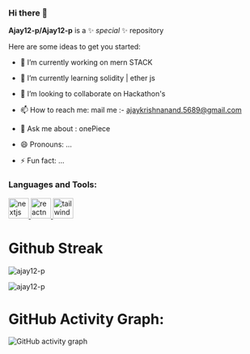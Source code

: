 


### Hi there 👋


**Ajay12-p/Ajay12-p** is a ✨ _special_ ✨ repository 

Here are some ideas to get you started:

- 🔭 I’m currently working on mern STACK
- 🌱 I’m currently learning solidity | ether js 
- 👯 I’m looking to collaborate on Hackathon's
- 📫 How to reach me: mail me :- ajaykrishnanand.5689@gmail.com
- 💬 Ask me about : onePiece

- 😄 Pronouns: ...
- ⚡ Fun fact: ...

<h3 align="left">Languages and Tools:</h3>
<p align="left"> <a href="https://nextjs.org/" target="_blank" rel="noreferrer"> <img src="https://cdn.worldvectorlogo.com/logos/nextjs-2.svg" alt="nextjs" width="40" height="40"/>   <a href="https://reactnative.dev/" target="_blank" rel="noreferrer"> <img src="https://reactnative.dev/img/header_logo.svg" alt="reactnative" width="40" height="40"/> </a> <a href="https://tailwindcss.com/" target="_blank" rel="noreferrer"> <img src="https://www.vectorlogo.zone/logos/tailwindcss/tailwindcss-icon.svg" alt="tailwind" width="40" height="40"/> </a> </p>


# Github Streak
<p><img align="center" src="https://github-readme-stats.vercel.app/api/top-langs?username=ajay12-p&show_icons=true&locale=en&layout=compact" alt="ajay12-p" /></p>

<p><img align="center" src="https://github-readme-streak-stats.herokuapp.com/?user=ajay12-p&" alt="ajay12-p" /></p>


# GitHub Activity Graph:
  ![GitHub activity graph](https://activity-graph.herokuapp.com/graph?username=Ajay12-p&hide_border=true&theme=material-palenight)
</div>
